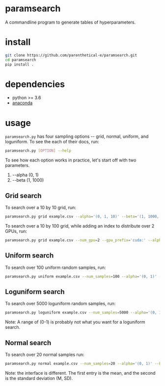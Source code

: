 # paramsearch
A commandline program to generate tables of hyperparameters.

# install
```bash
git clone https://github.com/parenthetical-e/paramsearch.git
cd paramsearch
pip install .
```

# dependencies
- python >= 3.6
- [anaconda](https://docs.anaconda.com/anaconda/install/)


# usage
`paramsearch.py` has four sampling options -- grid, normal, uniform, and loguniform. To see the each of their docs, run:
```bash
paramsearch.py [OPTION] --help
```

To see how each option works in practice, let's start off with two parameters.
1. --alpha (0, 1)
2. --beta (1, 1000)

## Grid search
To search over a 10 by 10 grid, run:

```bash
paramsearch.py grid example.csv --alpha='(0, 1, 10)' --beta='(1, 1000, 10)'
```

To search over a 10 by 100 grid, while adding an index to distribute over 2 GPUs, run:

```bash
paramsearch.py grid example.csv --num_gpu=2 --gpu_prefix='cuda:' --alpha='(0, 1, 10)' --beta='(1, 1000, 100)'
```

## Uniform search
To search over 100 uniform random samples, run:

```bash
paramsearch.py uniform example.csv --num_samples=100 --alpha='(0, 1)' --beta='(1, 1000)'
```

## Loguniform search
To search over 5000 loguniform random samples, run:

```bash
paramsearch.py loguniform example.csv --num_samples=5000 --alpha='(0, 1)' --beta='(1, 1000)'
```

Note: A range of (0-1) is probably not what you want for a loguniform search.

## Normal search
To search over 20 normal samples run: 

```bash
paramsearch.py normal example.csv --num_samples=20 --alpha='(0, 1)' --beta='(1, 1000)'
```

Note: the interface is different. The first entry is the mean, and the second is the standard deviation (M, SD).
